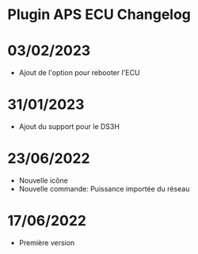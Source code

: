 # Plugin APS ECU Changelog

# 03/02/2023

- Ajout de l'option pour rebooter l'ECU

# 31/01/2023

- Ajout du support pour le DS3H

# 23/06/2022

- Nouvelle icône
- Nouvelle commande: Puissance importée du réseau

# 17/06/2022

- Première version
